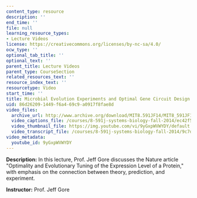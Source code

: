 ```yaml
---
content_type: resource
description: ''
end_time: ''
file: null
learning_resource_types:
- Lecture Videos
license: https://creativecommons.org/licenses/by-nc-sa/4.0/
ocw_type: ''
optional_tab_title: ''
optional_text: ''
parent_title: Lecture Videos
parent_type: CourseSection
related_resources_text: ''
resource_index_text: ''
resourcetype: Video
start_time: ''
title: Microbial Evolution Experiments and Optimal Gene Circuit Design
uid: 86d26209-1449-f6a4-69c9-a0917f8fae8d
video_files:
  archive_url: http://www.archive.org/download/MIT8.591JF14/MIT8_591JF14_lec14_300k.mp4
  video_captions_file: /courses/8-591j-systems-biology-fall-2014/ec42f5deac555a29bd4822e917ca701d_9yGxpWVWYDY.vtt
  video_thumbnail_file: https://img.youtube.com/vi/9yGxpWVWYDY/default.jpg
  video_transcript_file: /courses/8-591j-systems-biology-fall-2014/9c7db76bcc1106ddd7bd6ac361dea3f5_9yGxpWVWYDY.pdf
video_metadata:
  youtube_id: 9yGxpWVWYDY
---
```


**Description:** In this lecture, Prof. Jeff Gore discusses the Nature article "Optimality and Evolutionary Tuning of the Expression Level of a Protein," with emphasis on the connection between theory, prediction, and experiment.

**Instructor:** Prof. Jeff Gore

